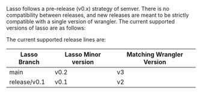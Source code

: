 Lasso follows a pre-release (v0.x) strategy of semver. There is no compatibility between releases, and new releases are meant to be strictly compatible with a single version of wrangler. The current supported versions of lasso are as follows:

The current supported release lines are:

| Lasso Branch | Lasso Minor version | Matching Wrangler Version |
|--------------------------|------------------------------------|------------------------------------------------|
| main | v0.2 | v3 |
| release/v0.1 | v0.1 | v2 |
